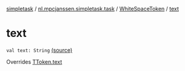 [simpletask](../../index.md) / [nl.mpcjanssen.simpletask.task](../index.md) / [WhiteSpaceToken](index.md) / [text](.)

# text

`val text: String` [(source)](https://github.com/mpcjanssen/simpletask-android/blob/master/src/main/java/nl/mpcjanssen/simpletask/task/Task.kt#L530)

Overrides [TToken.text](../-t-token/text.md)

